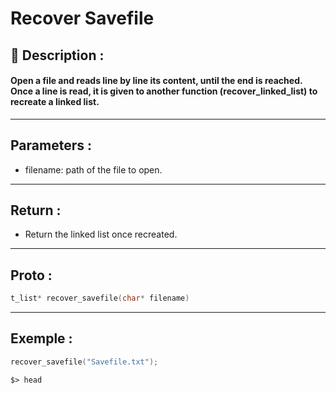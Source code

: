 # Recover Savefile

## 📝 Description :
#### Open a file and reads line by line its content, until the end is reached. Once a line is read, it is given to another function (recover_linked_list) to recreate a linked list.
---
## Parameters :
- filename: path of the file to open.
---
## Return :
- Return the linked list once recreated.
---
## Proto :
```c
t_list* recover_savefile(char* filename)
```
---
## Exemple : 
```c
recover_savefile("Savefile.txt");
```

```$> head``` 
